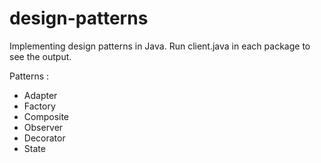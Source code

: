 design-patterns
===============

Implementing design patterns in Java. Run client.java in each package to see the output.

Patterns :
- Adapter
- Factory
- Composite
- Observer
- Decorator
- State
